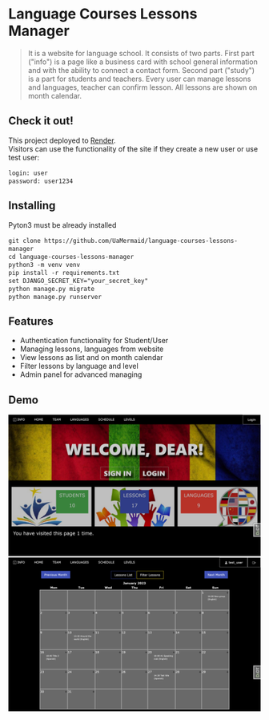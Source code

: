 # Language Courses Lessons Manager
> 
> It is a website for language school. 
> It consists of two parts. 
> First part ("info") is a page like a business card with school general information 
> and with the ability to connect a contact form. 
> Second part ("study") is a part for students and teachers. 
> Every user can manage lessons and languages, 
> teacher can confirm lesson. 
> All lessons are shown on month calendar.

## Check it out!

This project deployed to [Render](https://language-courses.onrender.com/).<br>
Visitors can use the functionality of the site 
if they create a new user or use test user:
~~~ 
login: user
password: user1234
~~~

## Installing 

Pyton3 must be already installed

```shell
git clone https://github.com/UaMermaid/language-courses-lessons-manager
cd language-courses-lessons-manager
python3 -m venv venv
pip install -r requirements.txt
set DJANGO_SECRET_KEY="your_secret_key"
python manage.py migrate
python manage.py runserver
```

## Features

* Authentication functionality for Student/User
* Managing lessons, languages from website
* View lessons as list and on month calendar
* Filter lessons by language and level
* Admin panel for advanced managing

## Demo
![Website study homepage](study_home_page.png)
![Website lessons calendar](lessons_calendar.png)